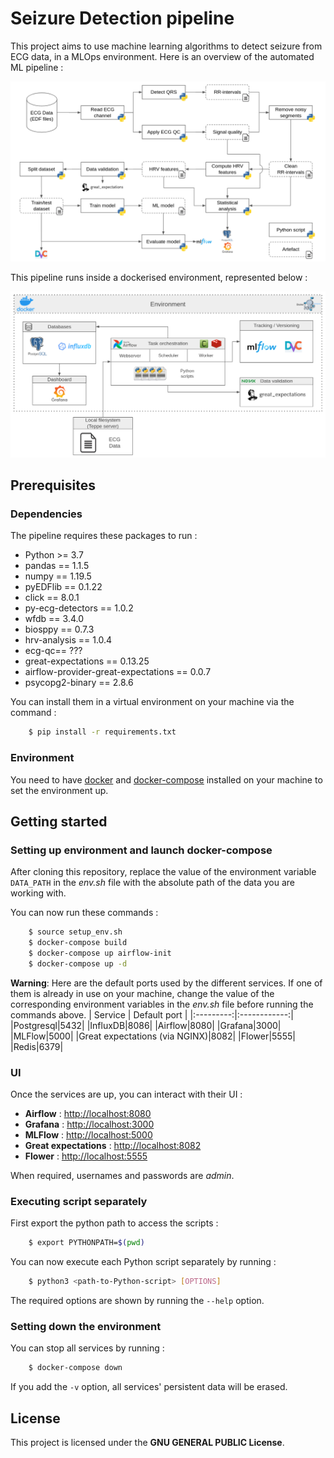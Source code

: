 # Seizure Detection pipeline

This project aims to use machine learning algorithms to detect seizure from ECG data, in a MLOps environment.
Here is an overview of the automated ML pipeline :

![Automated pipeline](files/pipeline.png)

This pipeline runs inside a dockerised environment, represented below :

![Architecture](files/architecture.png)

## Prerequisites

### Dependencies

The pipeline requires these packages to run :
* Python >= 3.7
* pandas == 1.1.5
* numpy == 1.19.5
* pyEDFlib == 0.1.22
* click == 8.0.1
* py-ecg-detectors == 1.0.2
* wfdb == 3.4.0
* biosppy == 0.7.3
* hrv-analysis == 1.0.4
* ecg-qc== ???
* great-expectations == 0.13.25
* airflow-provider-great-expectations == 0.0.7
* psycopg2-binary == 2.8.6

You can install them in a virtual environment on your machine via the command : 
```sh
    $ pip install -r requirements.txt
```

### Environment
You need to have [docker](https://docs.docker.com/get-docker/) and [docker-compose](https://docs.docker.com/compose/install/) installed on your machine to set the environment up.

## Getting started

### Setting up environment and launch docker-compose
After cloning this repository, replace the value of the environment variable ```DATA_PATH``` in the *env.sh* file with the absolute path of the data you are working with.

You can now run these commands :

```sh
    $ source setup_env.sh
    $ docker-compose build
    $ docker-compose up airflow-init
    $ docker-compose up -d
```
**Warning**: Here are the default ports used by the different services. If one of them is already in use on your machine, change the value of the corresponding environment variables in the *env.sh* file before running the commands above.
| Service   | Default port |
|:---------:|:------------:|
|Postgresql|5432|
|InfluxDB|8086|
|Airflow|8080|
|Grafana|3000|
|MLFlow|5000|
|Great expectations (via NGINX)|8082|
|Flower|5555|
|Redis|6379|



### UI
Once the services are up, you can interact with their UI :
* **Airflow** : [http://localhost:8080](http://localhost:8080)
* **Grafana** : [http://localhost:3000](http://localhost:3000)
* **MLFlow** : [http://localhost:5000](http://localhost:5000)
* **Great expectations** : [http://localhost:8082](http://localhost:8082)
* **Flower** : [http://localhost:5555](http://localhost:5555)

When required, usernames and passwords are *admin*. 

### Executing script separately
First export the python path to access the scripts :
```sh
    $ export PYTHONPATH=$(pwd)
```
You can now execute each Python script separately by running :
```sh
    $ python3 <path-to-Python-script> [OPTIONS]
```
The required options are shown by running the `--help` option.

### Setting down the environment
You can stop all services by running : 
```sh
    $ docker-compose down 
```
If you add the `-v` option, all services' persistent data will be erased.

## License
This project is licensed under the **GNU GENERAL PUBLIC License**.
